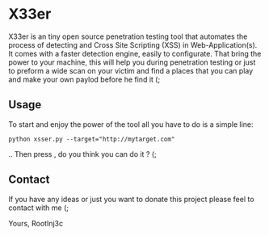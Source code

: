 X33er
==

X33er is an tiny open source penetration testing tool that automates the process of detecting and Cross Site Scripting (XSS) in Web-Application(s). It comes with a faster detection engine, easily to configurate. That bring the power to your machine, this will help you during penetration testing or just to preform a wide scan on your victim and find a places that you can play and make your own paylod before he find it (;

Usage
----

To start and enjoy the power of the tool all you have to do is a simple line:

    python xsser.py --target="http://mytarget.com"
    
.. Then press <ENTER>, do you think you can do it ? (;
    
Contact
----
If you have any ideas or just you want to donate this project please feel to contact with me (;

Yours,
RootInj3c

